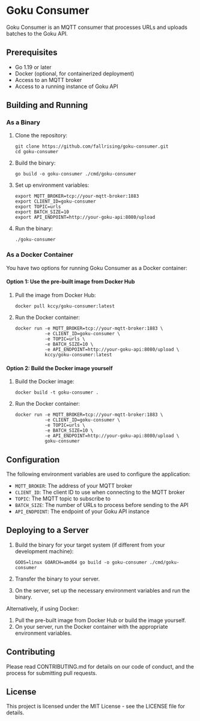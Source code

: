 # Goku Consumer

Goku Consumer is an MQTT consumer that processes URLs and uploads batches to the Goku API.

## Prerequisites

- Go 1.19 or later
- Docker (optional, for containerized deployment)
- Access to an MQTT broker
- Access to a running instance of Goku API

## Building and Running

### As a Binary

1. Clone the repository:
   ```
   git clone https://github.com/fallrising/goku-consumer.git
   cd goku-consumer
   ```

2. Build the binary:
   ```
   go build -o goku-consumer ./cmd/goku-consumer
   ```

3. Set up environment variables:
   ```
   export MQTT_BROKER=tcp://your-mqtt-broker:1883
   export CLIENT_ID=goku-consumer
   export TOPIC=urls
   export BATCH_SIZE=10
   export API_ENDPOINT=http://your-goku-api:8080/upload
   ```

4. Run the binary:
   ```
   ./goku-consumer
   ```

### As a Docker Container

You have two options for running Goku Consumer as a Docker container:

#### Option 1: Use the pre-built image from Docker Hub

1. Pull the image from Docker Hub:
   ```
   docker pull kccy/goku-consumer:latest
   ```

2. Run the Docker container:
   ```
   docker run -e MQTT_BROKER=tcp://your-mqtt-broker:1883 \
              -e CLIENT_ID=goku-consumer \
              -e TOPIC=urls \
              -e BATCH_SIZE=10 \
              -e API_ENDPOINT=http://your-goku-api:8080/upload \
              kccy/goku-consumer:latest
   ```

#### Option 2: Build the Docker image yourself

1. Build the Docker image:
   ```
   docker build -t goku-consumer .
   ```

2. Run the Docker container:
   ```
   docker run -e MQTT_BROKER=tcp://your-mqtt-broker:1883 \
              -e CLIENT_ID=goku-consumer \
              -e TOPIC=urls \
              -e BATCH_SIZE=10 \
              -e API_ENDPOINT=http://your-goku-api:8080/upload \
              goku-consumer
   ```

## Configuration

The following environment variables are used to configure the application:

- `MQTT_BROKER`: The address of your MQTT broker
- `CLIENT_ID`: The client ID to use when connecting to the MQTT broker
- `TOPIC`: The MQTT topic to subscribe to
- `BATCH_SIZE`: The number of URLs to process before sending to the API
- `API_ENDPOINT`: The endpoint of your Goku API instance

## Deploying to a Server

1. Build the binary for your target system (if different from your development machine):
   ```
   GOOS=linux GOARCH=amd64 go build -o goku-consumer ./cmd/goku-consumer
   ```

2. Transfer the binary to your server.

3. On the server, set up the necessary environment variables and run the binary.

Alternatively, if using Docker:

1. Pull the pre-built image from Docker Hub or build the image yourself.
2. On your server, run the Docker container with the appropriate environment variables.

## Contributing

Please read CONTRIBUTING.md for details on our code of conduct, and the process for submitting pull requests.

## License

This project is licensed under the MIT License - see the LICENSE file for details.